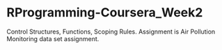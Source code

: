 # RProgramming-Coursera_Week2
Control Structures, Functions, Scoping Rules. Assignment is Air Pollution Monitoring data set assignment.
